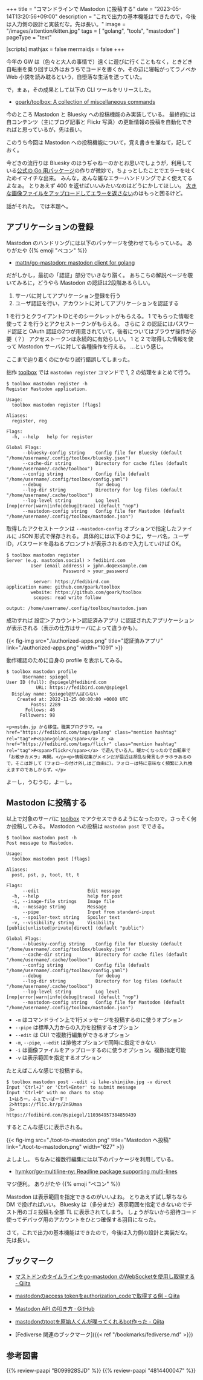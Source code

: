 +++
title = "コマンドラインで Mastodon に投稿する"
date =  "2023-05-14T13:20:56+09:00"
description = "これで出力の基本機能はできたので，今後は入力側の設計と実装だな。先は長い。"
image = "/images/attention/kitten.jpg"
tags = [ "golang", "tools", "mastodon" ]
pageType = "text"

[scripts]
  mathjax = false
  mermaidjs = false
+++

今年の GW は（色々と大人の事情で）遠くに遊びに行くこともなく，ときどき自転車を乗り回す以外はおうちでコードを書くか，その辺に寝転がってラノベか Web 小説を読み耽るという，自堕落な生活を送っていた。

で，まぁ，その成果として以下の CLI ツールをリリースした。

- [goark/toolbox: A collection of miscellaneous commands][toolbox]

今のところ Mastodon と Bluesky への投稿機能のみ実装している。
最終的には自コンテンツ（主にブログ記事と Flickr 写真）の更新情報の投稿を自動化できればと思っているが，先は長い。

このうち今回は Mastodon への投稿機能について，覚え書きを兼ねて，記しておく。

今どきの流行りは Bluesky のほうぢゃねーのかとお思いでしょうが，利用している[公式の Go 用パッケージ](https://github.com/bluesky-social/indigo "bluesky-social/indigo: Go source code for Bluesky's atproto services. NOT STABLE (yet)")の作りが微妙で，ちょっとしたことでエラーを吐くためイマイチな出来。
みんな，あんな雑なエラーハンドリングでよく使えてるよなぁ。
とりあえず 400 を返せばいいみたいなのはどうにかしてほしい。
[大きな画像ファイルをアップロードしてエラーを返さない](https://zenn.dev/username/articles/20230506-downsizing-images "画像ファイルのサイズを縮小したい")のはもっと困るけど。

話がそれた。
では本題へ。

## アプリケーションの登録

Mastodon のハンドリングには以下のパッケージを使わせてもらっている。
ありがたや {{% emoji "ペコン" %}}

- [mattn/go-mastodon: mastodon client for golang][mattn/go-mastodon]

だがしかし，最初の「認証」部分でいきなり躓く。
あちこちの解説ページを覗いてみるに，どうやら Mastodon の認証は2段階あるらしい。

1. サーバに対してアプリケーション登録を行う
2. ユーザ認証を行い，アカウントに対してアプリケーションを認証する

1 を行うとクライアントIDとそのシークレットがもらえる。
1 でもらった情報を使って 2 を行うとアクセストークンがもらえる。
さらに 2 の認証にはパスワード認証と OAuth 認証の2つが用意されていて，後者についてはブラウザ操作が必要（？）
アクセストークンは永続的に有効らしい。
1 と 2 で取得した情報を使って Mastodon サーバに対して各種操作を行える。
 ...という感じ。

ここまで辿り着くのにかなり試行錯誤してしまった。

拙作 [toolbox] では `mastodon register` コマンドで 1, 2 の処理をまとめて行う。

```text
$ toolbox mastodon register -h
Register Mastodon application.

Usage:
  toolbox mastodon register [flags]

Aliases:
  register, reg

Flags:
  -h, --help   help for register

Global Flags:
      --bluesky-config string    Config file for Bluesky (default "/home/username/.config/toolbox/bluesky.json")
      --cache-dir string         Directory for cache files (default "/home/username/.cache/toolbox")
      --config string            Config file (default "/home/username/.config/toolbox/config.yaml")
      --debug                    for debug
      --log-dir string           Directory for log files (default "/home/username/.cache/toolbox")
      --log-level string         Log level [nop|error|warn|info|debug|trace] (default "nop")
      --mastodon-config string   Config file for Mastodon (default "/home/username/.config/toolbox/mastodon.json")
```

取得したアクセストークンは `--mastodon-config` オプションで指定したファイルに JSON 形式で保存される。
具体的には以下のように，サーバ名，ユーザID，パスワードを尋ねるプロンプトが表示されるので入力していけば OK。

```text
$ toolbox mastodon register
Server (e.g. mastodon.social) > fedibird.com
         User (email address) > jphn.do@exsample.com
                     Password > your_password

          server: https://fedibird.com
application name: github.com/goark/toolbox
         website: https://github.com/goark/toolbox
          scopes: read write follow

output: /home/username/.config/toolbox/mastodon.json
```

成功すれば 設定＞アカウント＞認証済みアプリ に認証されたアプリケーションが表示される（表示の仕方はサーバによって違うかも）。

{{< fig-img src="./authorized-apps.png" title="認証済みアプリ" link="./authorized-apps.png" width="1091" >}}

動作確認のために自身の profile を表示してみる。

```text
$ toolbox mastodon profile
      Username: spiegel
User ID (full): @spiegel@fedibird.com
           URL: https://fedibird.com/@spiegel
  Display name: Spiegel@がんばらない
    Created at: 2022-11-25 00:00:00 +0000 UTC
         Posts: 2289
       Follows: 46
     Followers: 98

<p>mstdn.jp から移住。職業プログラマ。<a href="https://fedibird.com/tags/golang" class="mention hashtag" rel="tag">#<span>golang</span></a> と <a href="https://fedibird.com/tags/flickr" class="mention hashtag" rel="tag">#<span>flickr</span></a> で遊んでいる人。暖かくなったので自転車で「お散歩カメラ」再開。</p><p>情報収集がメインだが最近は胡乱な発言もチラホラあるので，そこは許して（フォローの付け外しはご自由に）。フォローは特に意味なく頻繁に入れ換えますのであしからず。</p>
```

よーし，うむうむ，よーし。

## Mastodon に投稿する

以上で対象のサーバに [toolbox] でアクセスできるようになったので，さっそく何か投稿してみる。
Mastodon への投稿は `mastodon post` でできる。

```text
$ toolbox mastodon post -h
Post message to Mastodon.

Usage:
  toolbox mastodon post [flags]

Aliases:
  post, pst, p, toot, tt, t

Flags:
      --edit                  Edit message
  -h, --help                  help for post
  -i, --image-file strings    Image file
  -m, --message string        Message
      --pipe                  Input from standard-input
  -s, --spoiler-text string   Spoiler text
  -v, --visibility string     Visibility [public|unlisted|private|direct] (default "public")

Global Flags:
      --bluesky-config string    Config file for Bluesky (default "/home/username/.config/toolbox/bluesky.json")
      --cache-dir string         Directory for cache files (default "/home/username/.cache/toolbox")
      --config string            Config file (default "/home/username/.config/toolbox/config.yaml")
      --debug                    for debug
      --log-dir string           Directory for log files (default "/home/username/.cache/toolbox")
      --log-level string         Log level [nop|error|warn|info|debug|trace] (default "nop")
      --mastodon-config string   Config file for Mastodon (default "/home/username/.config/toolbox/mastodon.json")
```

- `-m` はコマンドライン上で1行メッセージを投稿するのに使うオプション
- `--pipe` は標準入力からの入力を投稿するオプション
- `--edit` は CUI で複数行編集ができるオプション
- `-m`, `--pipe`, `--edit` は排他オプションで同時に指定できない
- `-i` は画像ファイルをアップローするのに使うオプション。複数指定可能
- `-v` は表示範囲を指定するオプション

たとえばこんな感じで投稿する。

```text
$ toolbox mastodon post --edit -i lake-shinjiko.jpg -v direct
Input 'Ctrl+J' or 'Ctrl+Enter' to submit message
Input 'Ctrl+D' with no chars to stop
 1>はろー，ふぇでぃばーす！
 2>https://flic.kr/p/2nSUmaa
 3>
https://fedibird.com/@spiegel/110364957384850439
```

するとこんな感じに表示される。

{{< fig-img src="./toot-to-mastodon.png" title="Mastodon へ投稿" link="./toot-to-mastodon.png" width="627" >}}

よしよし。
ちなみに複数行編集には以下のパッケージを利用している。

- [hymkor/go-multiline-ny: Readline package supporting multi-lines](https://github.com/hymkor/go-multiline-ny)

マジ便利。
ありがたや {{% emoji "ペコン" %}}

Mastodon は表示範囲を指定できるのがいいよね。
とりあえず試し撃ちなら DM で投げればいい。
Bluesky は（多分まだ）表示範囲を指定できないのでテスト用のゴミ投稿も全部 TL に表示されてしまう。
しょうがないから招待コード使ってデバッグ用のアカウントをひとつ確保する羽目になった。

さて，これで出力の基本機能はできたので，今後は入力側の設計と実装だな。
先は長い。

## ブックマーク

- [マストドンのタイムラインをgo-mastodon のWebSocketを使用し取得する - Qiita](https://qiita.com/S-YOU/items/cf677ae282bd6f38fbbb)
- [mastodonのaccess tokenをauthorization_codeで取得する例 - Qiita](https://qiita.com/civic/items/7358dc1c54ff8e71c326)
- [Mastodon API の叩き方 · GitHub](https://gist.github.com/okapies/eab5c6fc217e914ed0cac6c944384e4d)
- [mastodonのtootを原始人くんが喋ってくれるbot作った - Qiita](https://qiita.com/shinderuman@github/items/c96161caa65c6a9e8ffc)

- [Fediverse 関連のブックマーク]({{< ref "/bookmarks/fediverse.md" >}})

## 参考図書

{{% review-paapi "B099928SJD" %}} <!-- プログラミング言語Go -->
{{% review-paapi "4814400047" %}} <!-- 初めてのGo言語 -->

[toolbox]: https://github.com/goark/toolbox "goark/toolbox: A collection of miscellaneous commands"
[mattn/go-mastodon]: https://github.com/mattn/go-mastodon "mattn/go-mastodon: mastodon client for golang"
<!-- eof -->
